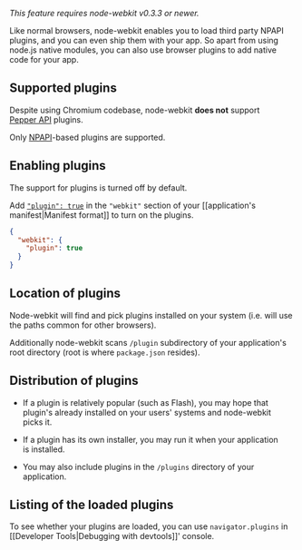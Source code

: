 _This feature requires node-webkit v0.3.3 or newer._

Like normal browsers, node-webkit enables you to load third party NPAPI plugins, and you can even ship them with your app. So apart from using node.js native modules, you can also use browser plugins to add native code for your app.

## Supported plugins

Despite using Chromium codebase, node-webkit **does not** support [Pepper API](http://en.wikipedia.org/wiki/PPAPI#PPAPI) plugins.

Only [NPAPI](http://en.wikipedia.org/wiki/NPAPI)-based plugins are supported.

## Enabling plugins

The support for plugins is turned off by default.

Add [`"plugin": true`](https://github.com/rogerwang/node-webkit/wiki/Manifest-format#plugin) in the `"webkit"` section of your [[application's manifest|Manifest format]] to turn on the plugins.

```json
{
  "webkit": {
    "plugin": true
  }
}
```

## Location of plugins

Node-webkit will find and pick plugins installed on your system (i.e. will use the paths common for other browsers).

Additionally node-webkit scans `/plugin` subdirectory of your application's root directory (root is where `package.json` resides).

## Distribution of plugins

* If a plugin is relatively popular (such as Flash), you may hope that plugin's already installed on your users' systems and node-webkit picks it.

* If a plugin has its own installer, you may run it when your application is installed.

* You may also include plugins in the `/plugins` directory of your application.

## Listing of the loaded plugins

To see whether your plugins are loaded, you can use `navigator.plugins` in [[Developer Tools|Debugging with devtools]]' console.